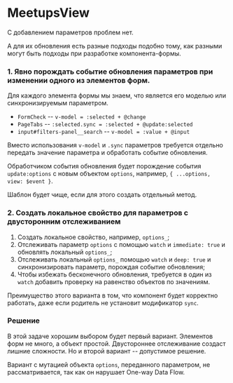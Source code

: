 # MeetupsView

С добавлением параметров проблем нет. 

А для их обновления есть разные подходы подобно тому, как разными могут быть подходы при разработке компонента-формы.

### 1. Явно порождать событие обновления параметров при изменении одного из элементов форм.

Для каждого элемента формы мы знаем, что является его моделью или синхронизируемым параметром.
- `FormCheck` -- `v-model = :selected + @change`
- `PageTabs` -- `:selected.sync = :selected + @update:selected`
- `input#filters-panel__search` -- `v-model = :value + @input`

Вместо использования `v-model` и `.sync` параметров требуется отдельно передать значение параметра и обработать событие обновления.

Обработчиком события обновления будет порождение события `update:options` с новым объектом `options`, например, `{ ...options, view: $event }`.

Шаблон будет чище, если для этого создать отдельный метод. 

### 2. Создать локальное свойство для параметров с двусторонним отслеживанием

1. Создать локальное свойство, например, `options_`;
2. Отслеживать параметр `options` с помощью `watch` и `immediate: true` и обновлять локальный `options_`;
3. Отслеживать локальный `options_` помощью `watch` и `deep: true` и синхронизировать параметр, порождая событие обновления;
4. Чтобы избежать бесконечного обновления, требуется в один из `watch` добавить проверку на равенство объектов по значениям. 

Преимущество этого варианта в том, что компонент будет корректно работать, даже если родитель не установит модификатор `sync`.

### Решение

В этой задаче хорошим выбором будет первый вариант. Элементов форм не много, а объект простой. Двустороннее отслеживание создаст лишние сложности. Но и второй вариант -- допустимое решение.

Вариант с мутацией объекта `options`, переданного параметром, не рассматривается, так как он нарушает One-way Data Flow.
